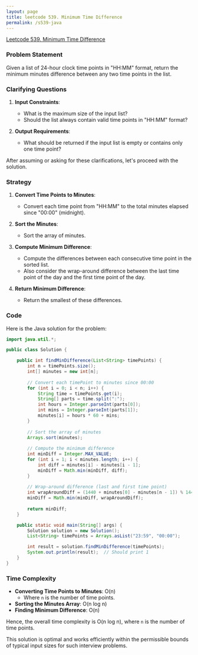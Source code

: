 ```yaml
---
layout: page
title: leetcode 539. Minimum Time Difference
permalink: /s539-java
---
```

[Leetcode 539. Minimum Time Difference](https://algoadvance.github.io/algoadvance/l539)
### Problem Statement
Given a list of 24-hour clock time points in "HH:MM" format, return the minimum minutes difference between any two time points in the list.

### Clarifying Questions
1. **Input Constraints**:
    - What is the maximum size of the input list?
    - Should the list always contain valid time points in "HH:MM" format?

2. **Output Requirements**:
    - What should be returned if the input list is empty or contains only one time point?

After assuming or asking for these clarifications, let's proceed with the solution.

### Strategy
1. **Convert Time Points to Minutes**:
    - Convert each time point from "HH:MM" to the total minutes elapsed since "00:00" (midnight).

2. **Sort the Minutes**:
    - Sort the array of minutes.

3. **Compute Minimum Difference**:
    - Compute the differences between each consecutive time point in the sorted list.
    - Also consider the wrap-around difference between the last time point of the day and the first time point of the day.

4. **Return Minimum Difference**:
    - Return the smallest of these differences.

### Code
Here is the Java solution for the problem:

```java
import java.util.*;

public class Solution {

    public int findMinDifference(List<String> timePoints) {
        int n = timePoints.size();
        int[] minutes = new int[n];
        
        // Convert each timePoint to minutes since 00:00
        for (int i = 0; i < n; i++) {
            String time = timePoints.get(i);
            String[] parts = time.split(":");
            int hours = Integer.parseInt(parts[0]);
            int mins = Integer.parseInt(parts[1]);
            minutes[i] = hours * 60 + mins;
        }
        
        // Sort the array of minutes
        Arrays.sort(minutes);
        
        // Compute the minimum difference
        int minDiff = Integer.MAX_VALUE;
        for (int i = 1; i < minutes.length; i++) {
            int diff = minutes[i] - minutes[i - 1];
            minDiff = Math.min(minDiff, diff);
        }
        
        // Wrap-around difference (last and first time point)
        int wrapAroundDiff = (1440 + minutes[0] - minutes[n - 1]) % 1440;  // ensuring non-negative difference
        minDiff = Math.min(minDiff, wrapAroundDiff);
        
        return minDiff;
    }

    public static void main(String[] args) {
        Solution solution = new Solution();
        List<String> timePoints = Arrays.asList("23:59", "00:00");

        int result = solution.findMinDifference(timePoints);
        System.out.println(result);  // Should print 1
    }
}
```

### Time Complexity
- **Converting Time Points to Minutes**: O(n)
    - Where `n` is the number of time points.
- **Sorting the Minutes Array**: O(n log n)
- **Finding Minimum Difference**: O(n)

Hence, the overall time complexity is O(n log n), where `n` is the number of time points.

This solution is optimal and works efficiently within the permissible bounds of typical input sizes for such interview problems.